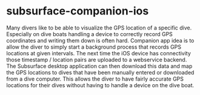 subsurface-companion-ios
========================

Many divers like to be able to visualize the GPS location of a specific dive. Especially on dive boats handling a device to correctly record GPS coordinates and writing them down is often hard. Companion app idea is to allow the diver to simply start a background process that records GPS locations at given intervals. The next time the iOS device has connectivity those timestamp / location pairs are uploaded to a webservice backend. The Subsurface desktop application can then download this data and map the GPS locations to dives that have been manually entered or downloaded from a dive computer. This allows the diver to have fairly accurate GPS locations for their dives without having to handle a device on the dive boat.

